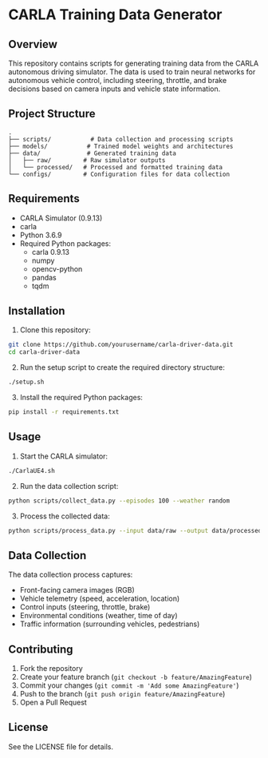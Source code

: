 # CARLA Training Data Generator

## Overview
This repository contains scripts for generating training data from the CARLA autonomous driving simulator. The data is used to train neural networks for autonomous vehicle control, including steering, throttle, and brake decisions based on camera inputs and vehicle state information.

## Project Structure
```
.
├── scripts/           # Data collection and processing scripts
├── models/           # Trained model weights and architectures
├── data/             # Generated training data
│   ├── raw/         # Raw simulator outputs
│   └── processed/   # Processed and formatted training data
└── configs/         # Configuration files for data collection
```

## Requirements
- CARLA Simulator (0.9.13)
- carla
- Python 3.6.9
- Required Python packages:
  - carla 0.9.13
  - numpy
  - opencv-python
  - pandas
  - tqdm

## Installation
1. Clone this repository:
```bash
git clone https://github.com/yourusername/carla-driver-data.git
cd carla-driver-data
```

2. Run the setup script to create the required directory structure:
```bash
./setup.sh
```

3. Install the required Python packages:
```bash
pip install -r requirements.txt
```

## Usage
1. Start the CARLA simulator:
```bash
./CarlaUE4.sh
```

2. Run the data collection script:
```bash
python scripts/collect_data.py --episodes 100 --weather random
```

3. Process the collected data:
```bash
python scripts/process_data.py --input data/raw --output data/processed
```

## Data Collection
The data collection process captures:
- Front-facing camera images (RGB)
- Vehicle telemetry (speed, acceleration, location)
- Control inputs (steering, throttle, brake)
- Environmental conditions (weather, time of day)
- Traffic information (surrounding vehicles, pedestrians)

## Contributing
1. Fork the repository
2. Create your feature branch (`git checkout -b feature/AmazingFeature`)
3. Commit your changes (`git commit -m 'Add some AmazingFeature'`)
4. Push to the branch (`git push origin feature/AmazingFeature`)
5. Open a Pull Request

## License
See the LICENSE file for details.
